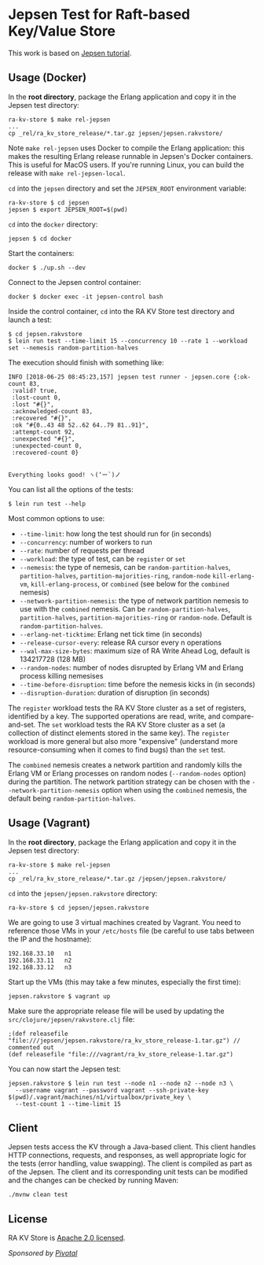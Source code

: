 # Jepsen Test for Raft-based Key/Value Store

This work is based on [Jepsen tutorial](https://github.com/jepsen-io/jepsen/blob/master/doc/tutorial/index.md).

## Usage (Docker)

In the **root directory**, package the Erlang application and copy it in the Jepsen test directory:

```
ra-kv-store $ make rel-jepsen
...
cp _rel/ra_kv_store_release/*.tar.gz jepsen/jepsen.rakvstore/
```

Note `make rel-jepsen` uses Docker to compile the Erlang application: this makes the resulting
Erlang release runnable in Jepsen's Docker containers. This is useful for MacOS users. If you're
running Linux, you can build the release with `make rel-jepsen-local`.

`cd` into the `jepsen` directory and set the `JEPSEN_ROOT` environment variable:
```
ra-kv-store $ cd jepsen
jepsen $ export JEPSEN_ROOT=$(pwd)
```

`cd` into the `docker` directory:
```
jepsen $ cd docker
```

Start the containers:

```
docker $ ./up.sh --dev
```

Connect to the Jepsen control container:

```
docker $ docker exec -it jepsen-control bash
```

Inside the control container, `cd` into the RA KV Store test directory and launch a test:

```
$ cd jepsen.rakvstore
$ lein run test --time-limit 15 --concurrency 10 --rate 1 --workload set --nemesis random-partition-halves
```

The execution should finish with something like:

```
INFO [2018-06-25 08:45:23,157] jepsen test runner - jepsen.core {:ok-count 83,
 :valid? true,
 :lost-count 0,
 :lost "#{}",
 :acknowledged-count 83,
 :recovered "#{}",
 :ok "#{0..43 48 52..62 64..79 81..91}",
 :attempt-count 92,
 :unexpected "#{}",
 :unexpected-count 0,
 :recovered-count 0}


Everything looks good! ヽ(‘ー`)ノ
```

You can list all the options of the tests:
```
$ lein run test --help
```

Most common options to use:
 * `--time-limit`: how long the test should run for (in seconds)
 * `--concurrency`: number of workers to run
 * `--rate`: number of requests per thread
 * `--workload`: the type of test, can be `register` or `set`
 * `--nemesis`: the type of nemesis, can be `random-partition-halves`,
 `partition-halves`, `partition-majorities-ring`, `random-node`
 `kill-erlang-vm`, `kill-erlang-process`, or `combined` (see below for the `combined` nemesis)
 * `--network-partition-nemesis`: the type of network partition nemesis to use with the
 `combined` nemesis. Can be `random-partition-halves`, `partition-halves`,
 `partition-majorities-ring` or `random-node`. Default is `random-partition-halves`.
 * `--erlang-net-ticktime`: Erlang net tick time (in seconds)
 * `--release-cursor-every`: release RA cursor every n operations
 * `--wal-max-size-bytes`: maximum size of RA Write Ahead Log, default is 134217728 (128 MB)
 * `--random-nodes`: number of nodes disrupted by Erlang VM and Erlang process killing nemesises
 * `--time-before-disruption`: time before the nemesis kicks in (in seconds)
 * `--disruption-duration`: duration of disruption (in seconds)

The `register` workload tests the RA KV Store cluster as a set of registers, identified
by a key. The supported operations are read, write, and compare-and-set. The `set` workload
tests the RA KV Store cluster as a set (a collection of distinct elements stored in the
same key). The `register` workload is more general but also more "expensive" (understand
more resource-consuming when it comes to find bugs) than the `set` test.

The `combined` nemesis creates a network partition and randomly kills the Erlang VM or Erlang
processes on random nodes (`--random-nodes` option) during the partition. The network partition
strategy can be chosen with the `--network-partition-nemesis` option when using the `combined` nemesis,
the default being `random-partition-halves`.

## Usage (Vagrant)

In the **root directory**, package the Erlang application and copy it in the Jepsen test directory:

```
ra-kv-store $ make rel-jepsen
...
cp _rel/ra_kv_store_release/*.tar.gz /jepsen/jepsen.rakvstore/
```

`cd` into the `jepsen/jepsen.rakvstore` directory:
```
ra-kv-store $ cd jepsen/jepsen.rakvstore
```

We are going to use 3 virtual machines created by Vagrant. You need to reference those
VMs in your `/etc/hosts` file (be careful to use tabs between the IP and the hostname):

```
192.168.33.10   n1
192.168.33.11   n2
192.168.33.12   n3
```

Start up the VMs (this may take a few minutes, especially the first time):

```
jepsen.rakvstore $ vagrant up
```

Make sure the appropriate release file will be used by updating the `src/clojure/jepsen/rakvstore.clj` file:

```
;(def releasefile "file:///jepsen/jepsen.rakvstore/ra_kv_store_release-1.tar.gz") // commented out
(def releasefile "file:///vagrant/ra_kv_store_release-1.tar.gz")
```

You can now start the Jepsen test:

```
jepsen.rakvstore $ lein run test --node n1 --node n2 --node n3 \
  --username vagrant --password vagrant --ssh-private-key $(pwd)/.vagrant/machines/n1/virtualbox/private_key \
  --test-count 1 --time-limit 15
```

## Client

Jepsen tests access the KV through a Java-based client. This client handles HTTP connections, requests,
and responses, as well appropriate logic for the tests (error handling, value swapping). The client is
compiled as part as of the Jepsen. The client and its corresponding unit tests can be modified and the
changes can be checked by running Maven:

```
./mvnw clean test
```

## License

RA KV Store is [Apache 2.0 licensed](http://www.apache.org/licenses/LICENSE-2.0.html).

_Sponsored by [Pivotal](http://pivotal.io)_
